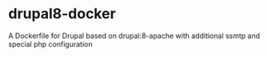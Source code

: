 # drupal8-docker
A Dockerfile for Drupal based on drupal:8-apache with additional ssmtp and special php configuration
